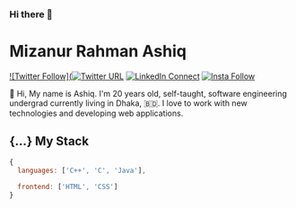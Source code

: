### Hi there 👋

<!--
**mmr-ashiq/mmr-ashiq** is a ✨ _special_ ✨ repository because its `README.md` (this file) appears on your GitHub profile.

Here are some ideas to get you started:

- 🔭 I’m currently working on ...
✅
- 👯 I’m looking to collaborate on ...
- 🤔 I’m looking for help with ...
- 💬 Ask me about ...
- 📫 How to reach me: ...
- 😄 Pronouns: ...
- ⚡ Fun fact: ...
-->
# Mizanur Rahman Ashiq

[![Twitter Follow](![Twitter URL](https://img.shields.io/twitter/url?style=social&url=https%3A%2F%2Ftwitter.com%2FMmrashiq)](https://twitter.com/Mmrashiq)
[![LinkedIn Connect](https://img.shields.io/badge/%20-Connect-black?color=14171A&labelColor=212121&logo=linkedin&logoColor=ffcc80)](https://www.linkedin.com/in/mmr-ashiq/)
[![Insta Follow](https://img.shields.io/badge/%20-Follow-black?color=14171A&labelColor=d81b60&logo=instagram&logoColor=ffffff)](https://www.instagram.com/mmr_ashiq/)

:wave: Hi, My name is Ashiq. I'm 20 years old, self-taught, software engineering undergrad currently living in Dhaka, 🇧🇩. I love to work with new technologies and developing web applications.

## {...} My Stack

```js
{
  languages: ['C++', 'C', 'Java'],
  
  frontend: ['HTML', 'CSS']
}
```
